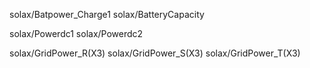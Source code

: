 solax/Batpower_Charge1
solax/BatteryCapacity

solax/Powerdc1
solax/Powerdc2


solax/GridPower_R(X3)
solax/GridPower_S(X3)
solax/GridPower_T(X3)